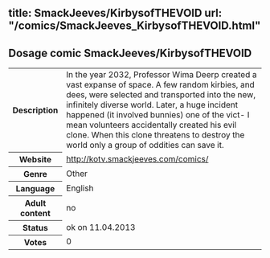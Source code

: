 title: SmackJeeves/KirbysofTHEVOID
url: "/comics/SmackJeeves_KirbysofTHEVOID.html"
---
Dosage comic SmackJeeves/KirbysofTHEVOID
-----------------------------------------

<table class="comicinfo">
<tr>
<th>Description</th><td>In the year 2032, Professor Wima Deerp created a vast expanse of space. A few random kirbies, and dees, were selected and transported into the new, infinitely diverse world. Later, a huge incident happened (it involved bunnies) one of the vict- I mean volunteers accidentally created his evil clone. When this clone threatens to destroy the world only a group of oddities can save it.</td>
</tr>
<tr>
<th>Website</th><td><a href="http://kotv.smackjeeves.com/comics/">http://kotv.smackjeeves.com/comics/</a></td>
</tr>
<tr>
<th>Genre</th><td>Other</td>
</tr>
<tr>
<th>Language</th><td>English</td>
</tr>
<tr>
<th>Adult content</th><td>no</td>
</tr>
<tr>
<th>Status</th><td>ok on 11.04.2013</td>
</tr>
<tr>
<th>Votes</th><td>0</div></td>
</tr>
</table>
